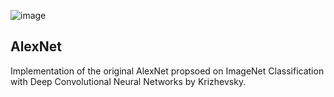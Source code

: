 ![image](https://github.com/user-attachments/assets/bd2eccae-99f5-41e3-80ff-23d351abf26f)

## AlexNet

Implementation of the original AlexNet propsoed on ImageNet Classification with Deep Convolutional Neural Networks by Krizhevsky.

